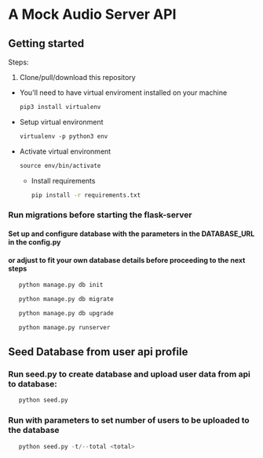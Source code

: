 # A Mock Audio Server API


## Getting started

Steps:

1. Clone/pull/download this repository
- You'll need to have virtual enviroment installed on your machine  

    ```python
  pip3 install virtualenv
  
    ```


- Setup virtual environment

    ```markdown
    virtualenv -p python3 env
    
    ``` 

- Activate virtual environment

    ```markdown
    source env/bin/activate
    
    ```
    

   - Install requirements
    
        ```bash
        pip install -r requirements.txt
        ```



### Run migrations before starting the flask-server

#### Set up and configure database with the parameters in the DATABASE_URL in the config.py
#### or adjust to fit your own database details before proceeding to the next steps

```python
   python manage.py db init
```

```python
   python manage.py db migrate
```

```python
   python manage.py db upgrade
```

```python
   python manage.py runserver
```

## Seed Database from user api profile
### Run seed.py to create database and upload user data from api to database:
```python
   python seed.py
```
### Run with parameters to set number of users to be uploaded to the database

```python
   python seed.py -t/--total <total>
```





